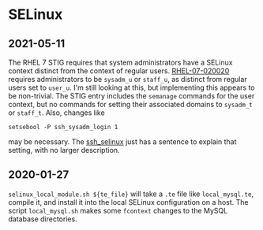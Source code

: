 # SELinux

## 2021-05-11

The RHEL 7 STIG requires that system administrators have a SELinux
context distinct from the context of regular users.
[RHEL-07-020020][stig020] requires administrators to be `sysadm_u` or
`staff_u`, as distinct from regular users set to `user_u`. I'm still
looking at this, but implementing this appears to be non-trivial. The
STIG entry includes the `semanage` commands for the user context, but
no commands for setting their associated domains to `sysadm_t` or
`staff_t`. Also, changes like

```
setsebool -P ssh_sysadm_login 1
```

may be necessary. The [ssh_selinux][manpage] just has a sentence to
explain that setting, with no larger description.

[manpage]: https://linux.die.net/man/8/ssh_selinux
[stig020]: https://rhel7stig.readthedocs.io/en/latest/medium.html#v-71971-the-operating-system-must-prevent-non-privileged-users-from-executing-privileged-functions-to-include-disabling-circumventing-or-altering-implemented-security-safeguards-countermeasures-rhel-07-020020


## 2020-01-27
<!-- ----1----5----2----5----3----5----4----5----5----5----6----5----7----5- -->
`selinux_local_module.sh ${te_file}` will take a `.te` file like
`local_mysql.te`, compile it, and install it into the local SELinux
configuration on a host. The script `local_mysql.sh` makes some
`fcontext` changes to the MySQL database directories.

